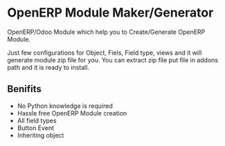 OpenERP Module Maker/Generator
==============================

OpenERP/Odoo Module which help you to Create/Generate OpenERP Module.

Just few configurations for Object, Fiels, Field type, views
and it will generate module zip file for you.
You can extract zip file put file in addons path and it is ready to install.

Benifits
--------

* No Python knowledge is required
* Hassle free OpenERP Module creation
* All field types
* Button Event
* Inheriting object
